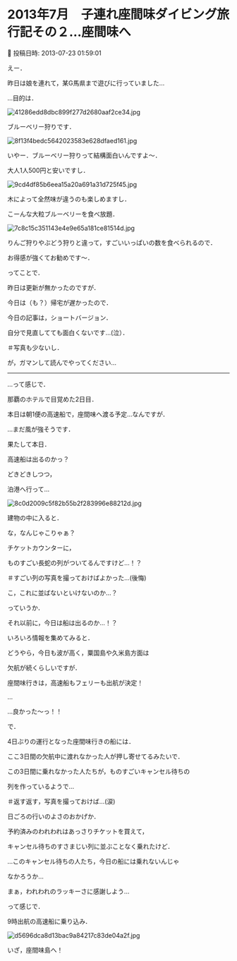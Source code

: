 # 2013年7月　子連れ座間味ダイビング旅行記その２…座間味へ

📅 投稿日時: 2013-07-23 01:59:01

えー．


昨日は娘を連れて，某G馬県まで遊びに行っていました…


…目的は．




![41286edd8dbc899f277d2680aaf2ce34.jpg](images/41286edd8dbc899f277d2680aaf2ce34.jpg)




ブルーベリー狩りです．




![8f13f4bedc5642023583e628dfaed161.jpg](images/8f13f4bedc5642023583e628dfaed161.jpg)




いやー．ブルーベリー狩りって結構面白いんですよ～．


大人1人500円と安いですし．




![9cd4df85b6eea15a20a691a31d725f45.jpg](images/9cd4df85b6eea15a20a691a31d725f45.jpg)




木によって全然味が違うのも楽しめますし．


こーんな大粒ブルーベリーを食べ放題．




![7c8c15c351143e4e9e65a181ce81514d.jpg](images/7c8c15c351143e4e9e65a181ce81514d.jpg)




りんご狩りやぶどう狩りと違って，すごいいっぱいの数を食べられるので．


お得感が強くてお勧めです～．





ってことで．


昨日は更新が無かったのですが．


今日は（も？）帰宅が遅かったので．


今日の記事は，ショートバージョン．


自分で見直してても面白くないです…(泣）．


＃写真も少ないし．


が，ガマンして読んでやってください…


---





…って感じで．


那覇のホテルで目覚めた2日目．





本日は朝1便の高速船で，座間味へ渡る予定…なんですが．


…まだ風が強そうです．


果たして本日．


高速船は出るのかっ？





どきどきしつつ，


泊港へ行って…




![8c0d2009c5f82b55b2f283996e88212d.jpg](images/8c0d2009c5f82b55b2f283996e88212d.jpg)




建物の中に入ると．


な，なんじゃこりゃぁ？


チケットカウンターに，


ものすごい長蛇の列がついてるんですけど…！？


＃すごい列の写真を撮っておけばよかった…(後悔)





こ，これに並ばないといけないのか…？


っていうか．


それ以前に，今日は船は出るのか…！？





いろいろ情報を集めてみると．


どうやら，今日も波が高く，粟国島や久米島方面は


欠航が続くらしいですが．


座間味行きは，高速船もフェリーも出航が決定！


…


…良かった～っ！！





で．


4日ぶりの運行となった座間味行きの船には．


ここ3日間の欠航中に渡れなかった人が押し寄せてるみたいで．


この3日間に乗れなかった人たちが，ものすごいキャンセル待ちの


列を作っているようで…


＃返す返す，写真を撮っておけば…(涙)





日ごろの行いのよさのおかげか．


予約済みのわれわれはあっさりチケットを買えて，


キャンセル待ちのすさまじい列に並ぶことなく乗れたけど．


…このキャンセル待ちの人たち，今日の船には乗れないんじゃ


なかろうか…


まぁ，われわれのラッキーさに感謝しよう…





って感じで．


9時出航の高速船に乗り込み．




![d5696dca8d13bac9a84217c83de04a2f.jpg](images/d5696dca8d13bac9a84217c83de04a2f.jpg)




いざ，座間味島へ！
